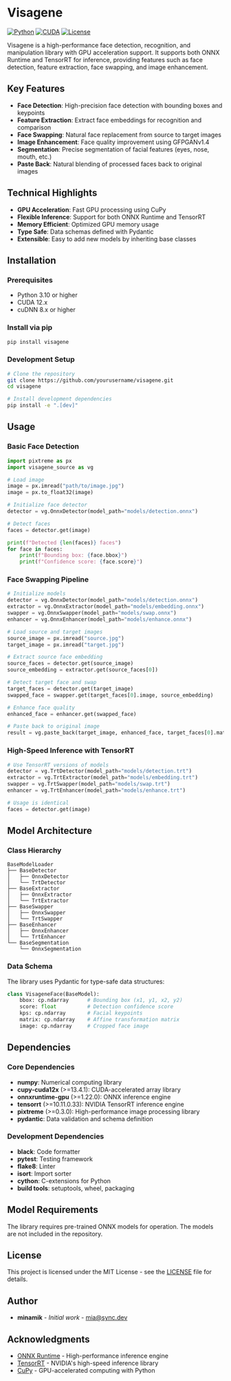 # Visagene

[![Python](https://img.shields.io/badge/python-3.12+-blue.svg)](https://www.python.org/downloads/)
[![CUDA](https://img.shields.io/badge/cuda-12.x-green.svg)](https://developer.nvidia.com/cuda-toolkit)
[![License](https://img.shields.io/badge/license-MIT-blue.svg)](LICENSE)

Visagene is a high-performance face detection, recognition, and manipulation library with GPU acceleration support. It supports both ONNX Runtime and TensorRT for inference, providing features such as face detection, feature extraction, face swapping, and image enhancement.

## Key Features

- **Face Detection**: High-precision face detection with bounding boxes and keypoints
- **Feature Extraction**: Extract face embeddings for recognition and comparison
- **Face Swapping**: Natural face replacement from source to target images
- **Image Enhancement**: Face quality improvement using GFPGANv1.4
- **Segmentation**: Precise segmentation of facial features (eyes, nose, mouth, etc.)
- **Paste Back**: Natural blending of processed faces back to original images

## Technical Highlights

- **GPU Acceleration**: Fast GPU processing using CuPy
- **Flexible Inference**: Support for both ONNX Runtime and TensorRT
- **Memory Efficient**: Optimized GPU memory usage
- **Type Safe**: Data schemas defined with Pydantic
- **Extensible**: Easy to add new models by inheriting base classes

## Installation

### Prerequisites

- Python 3.10 or higher
- CUDA 12.x
- cuDNN 8.x or higher

### Install via pip

```bash
pip install visagene
```

### Development Setup

```bash
# Clone the repository
git clone https://github.com/yourusername/visagene.git
cd visagene

# Install development dependencies
pip install -e ".[dev]"
```

## Usage

### Basic Face Detection

```python
import pixtreme as px
import visagene_source as vg

# Load image
image = px.imread("path/to/image.jpg")
image = px.to_float32(image)

# Initialize face detector
detector = vg.OnnxDetector(model_path="models/detection.onnx")

# Detect faces
faces = detector.get(image)

print(f"Detected {len(faces)} faces")
for face in faces:
    print(f"Bounding box: {face.bbox}")
    print(f"Confidence score: {face.score}")
```

### Face Swapping Pipeline

```python
# Initialize models
detector = vg.OnnxDetector(model_path="models/detection.onnx")
extractor = vg.OnnxExtractor(model_path="models/embedding.onnx")
swapper = vg.OnnxSwapper(model_path="models/swap.onnx")
enhancer = vg.OnnxEnhancer(model_path="models/enhance.onnx")

# Load source and target images
source_image = px.imread("source.jpg")
target_image = px.imread("target.jpg")

# Extract source face embedding
source_faces = detector.get(source_image)
source_embedding = extractor.get(source_faces[0])

# Detect target face and swap
target_faces = detector.get(target_image)
swapped_face = swapper.get(target_faces[0].image, source_embedding)

# Enhance face quality
enhanced_face = enhancer.get(swapped_face)

# Paste back to original image
result = vg.paste_back(target_image, enhanced_face, target_faces[0].matrix)
```

### High-Speed Inference with TensorRT

```python
# Use TensorRT versions of models
detector = vg.TrtDetector(model_path="models/detection.trt")
extractor = vg.TrtExtractor(model_path="models/embedding.trt")
swapper = vg.TrtSwapper(model_path="models/swap.trt")
enhancer = vg.TrtEnhancer(model_path="models/enhance.trt")

# Usage is identical
faces = detector.get(image)
```

## Model Architecture

### Class Hierarchy

```
BaseModelLoader
├── BaseDetector
│   ├── OnnxDetector
│   └── TrtDetector
├── BaseExtractor
│   ├── OnnxExtractor
│   └── TrtExtractor
├── BaseSwapper
│   ├── OnnxSwapper
│   └── TrtSwapper
├── BaseEnhancer
│   ├── OnnxEnhancer
│   └── TrtEnhancer
└── BaseSegmentation
    └── OnnxSegmentation
```

### Data Schema

The library uses Pydantic for type-safe data structures:

```python
class VisageneFace(BaseModel):
    bbox: cp.ndarray      # Bounding box (x1, y1, x2, y2)
    score: float          # Detection confidence score
    kps: cp.ndarray       # Facial keypoints
    matrix: cp.ndarray    # Affine transformation matrix
    image: cp.ndarray     # Cropped face image
```

## Dependencies

### Core Dependencies

- **numpy**: Numerical computing library
- **cupy-cuda12x** (>=13.4.1): CUDA-accelerated array library
- **onnxruntime-gpu** (>=1.22.0): ONNX inference engine
- **tensorrt** (>=10.11.0.33): NVIDIA TensorRT inference engine
- **pixtreme** (>=0.3.0): High-performance image processing library
- **pydantic**: Data validation and schema definition

### Development Dependencies

- **black**: Code formatter
- **pytest**: Testing framework
- **flake8**: Linter
- **isort**: Import sorter
- **cython**: C-extensions for Python
- **build tools**: setuptools, wheel, packaging

## Model Requirements

The library requires pre-trained ONNX models for operation. The models are not included in the repository.

## License

This project is licensed under the MIT License - see the [LICENSE](LICENSE) file for details.

## Author

- **minamik** - *Initial work* - [mia@sync.dev](mailto:mia@sync.dev)

## Acknowledgments

- [ONNX Runtime](https://onnxruntime.ai/) - High-performance inference engine
- [TensorRT](https://developer.nvidia.com/tensorrt) - NVIDIA's high-speed inference library
- [CuPy](https://cupy.dev/) - GPU-accelerated computing with Python

